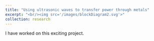```yaml
---
title: "Using ultrasonic waves to transfer power through metals"
excerpt: "<br/><img src='/images/blockDiagram2.svg'>"
collection: research
---
```


I have worked on this exciting project.
